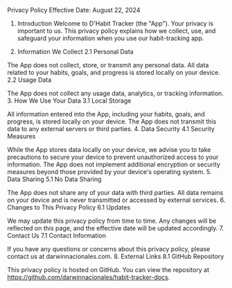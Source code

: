 Privacy Policy
Effective Date: August 22, 2024

1. Introduction
Welcome to D'Habit Tracker (the "App"). Your privacy is important to us. This privacy policy explains how we collect, use, and safeguard your information when you use our habit-tracking app.

2. Information We Collect
2.1 Personal Data

The App does not collect, store, or transmit any personal data. All data related to your habits, goals, and progress is stored locally on your device.
2.2 Usage Data

The App does not collect any usage data, analytics, or tracking information.
3. How We Use Your Data
3.1 Local Storage

All information entered into the App, including your habits, goals, and progress, is stored locally on your device. The App does not transmit this data to any external servers or third parties.
4. Data Security
4.1 Security Measures

While the App stores data locally on your device, we advise you to take precautions to secure your device to prevent unauthorized access to your information. The App does not implement additional encryption or security measures beyond those provided by your device's operating system.
5. Data Sharing
5.1 No Data Sharing

The App does not share any of your data with third parties. All data remains on your device and is never transmitted or accessed by external services.
6. Changes to This Privacy Policy
6.1 Updates

We may update this privacy policy from time to time. Any changes will be reflected on this page, and the effective date will be updated accordingly.
7. Contact Us
7.1 Contact Information

If you have any questions or concerns about this privacy policy, please contact us at darwinnacionales.com.
8. External Links
8.1 GitHub Repository

This privacy policy is hosted on GitHub. You can view the repository at https://github.com/darwinnacionales/habit-tracker-docs.
